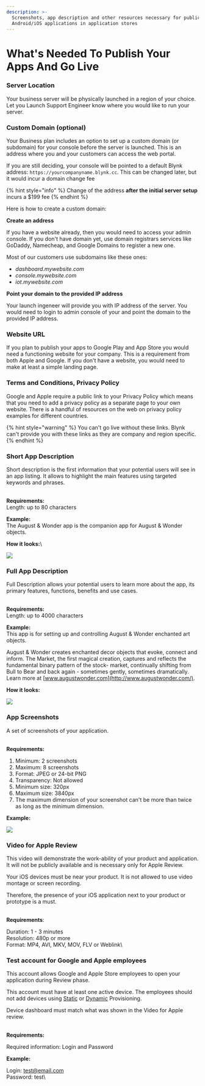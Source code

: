 ```yaml
---
description: >-
  Screenshots, app description and other resources necessary for publication of
  Android/iOS applications in application stores
---
```


# What's Needed To Publish Your Apps And Go Live

### Server Location <a href="#server-name-and-location" id="server-name-and-location"></a>

Your business server will be physically launched in a region of your choice. Let you Launch Support Engineer know where you would like to run your server.&#x20;



### Custom Domain (optional) <a href="#server-name-and-location" id="server-name-and-location"></a>

Your Business plan includes an option to set up a custom domain (or subdomain) for your console before the server is launched. This is an address where you and your customers can access the web portal. 

If you are still deciding, your console will be pointed to a default Blynk address: `https://yourcompanyname.blynk.cc`. This can be changed later, but it would incur a domain change fee

{% hint style="info" %}
Change of the address **after the initial server setup** incurs a $199 fee
{% endhint %}



Here is how to create a custom domain:

**Create an address**&#x20;

If you have a website already, then you would need to access your admin console. If you don't have domain yet, use domain registrars services like GoDaddy, Namecheap, and Google Domains to register a new one.

Most of our customers use subdomains like these ones:

* _dashboard.mywebsite.com_
* _console.mywebsite.com_
* _iot.mywebsite.com_

**Point your domain to the provided IP address**

Your launch ingeneer will provide you with IP address of the server. You would need to login to admin console of your and point the domain to the provided IP address.&#x20;



### Website URL <a href="#website" id="website"></a>

If you plan to publish your apps to Google Play and App Store you would need a functioning website for your company. This is a requirement from both Apple and Google. If you don't have a website, you would need to make at least a simple landing page.



### Terms and Conditions, Privacy Policy <a href="#public-link-to-your-privacy-policy" id="public-link-to-your-privacy-policy"></a>

Google and Apple require a public link to your Privacy Policy which means that you need to add a privacy policy as a separate page to your own website. There is a handful of resources on the web on privacy policy examples for different countries.

{% hint style="warning" %}
You can't go live without these links. Blynk can't provide you with these links as they are company and region specific.&#x20;
{% endhint %}

### &#x20;<a href="#short-description" id="short-description"></a>

### Short App Description <a href="#short-description" id="short-description"></a>

Short description is the first information that your potential users will see in an app listing. It allows to highlight the main features using targeted keywords and phrases.

\
**Requirements:**\
Length: up to 80 characters

**Example:**\
The August & Wonder app is the companion app for August & Wonder objects.

**How it looks:**\


![](https://downloads.intercomcdn.com/i/o/101939412/d31dc0cfe2ca8db4765793a0/image.png?expires=1620504000\&signature=94c45e6d89a8b6e9ed4322827dc3ef4fd3a8ee9f1ed56ac7c9aeae00a2386291)

### &#x20;<a href="#full-description" id="full-description"></a>

### Full App Description <a href="#full-description" id="full-description"></a>

Full Description allows your potential users to learn more about the app, its primary features, functions, benefits and use cases.

\
**Requirements:**\
Length: up to 4000 characters

**Example:**\
This app is for setting up and controlling August & Wonder enchanted art objects.

August & Wonder creates enchanted decor objects that evoke, connect and inform. The Market, the first magical creation, captures and reflects the fundamental binary pattern of the stock- market, continually shifting from Bull to Bear and back again - sometimes gently, sometimes dramatically. Learn more at [www.augustwonder.com](http://www.augustwonder.com/).

**How it looks:**

![](https://downloads.intercomcdn.com/i/o/101939807/677d25dcf2fcfe61177163a0/image.png?expires=1620504000\&signature=e224c647a80fbf794cbbd09327c8893d21166b1d252b629a4dfd80977ab67cbc)

### &#x20;<a href="#screenshots-of-your-android-application" id="screenshots-of-your-android-application"></a>

### &#x20;<a href="#screenshots-of-your-android-application" id="screenshots-of-your-android-application"></a>

### App Screenshots <a href="#screenshots-of-your-android-application" id="screenshots-of-your-android-application"></a>

A set of screenshots of your application.

\
**Requirements:**

1. Minimum: 2 screenshots
2. Maximum: 8 screenshots
3. Format: JPEG or 24-bit PNG
4. Transparency: Not allowed
5. Minimum size: 320px
6. Maximum size: 3840px
7. The maximum dimension of your screenshot can't be more than twice as long as the minimum dimension.

**Example:**

![](https://downloads.intercomcdn.com/i/o/101940535/6b279ce2d0bd0f55f8917038/image.png?expires=1620504000\&signature=def16f1a8cdcd8a88b150722ffd01b7c70a8ffda1cc6a85095e36d7513312c25)

### &#x20;<a href="#video-for-apple-review" id="video-for-apple-review"></a>

### Video for Apple Review <a href="#video-for-apple-review" id="video-for-apple-review"></a>

This video will demonstrate the work-ability of your product and application. It will not be publicly available and is necessary only for Apple Review.

Your iOS devices must be near your product. It is not allowed to use video montage or screen recording.

Therefore, the presence of your iOS application next to your product or prototype is a must.

\
**Requirements**:

Duration: 1 - 3 minutes\
Resolution: 480p or more\
Format: MP4, AVI, MKV, MOV, FLV or Weblink\


### &#x20;<a href="#test-account-for-google-and-apple-employees" id="test-account-for-google-and-apple-employees"></a>

### Test account for Google and Apple employees <a href="#test-account-for-google-and-apple-employees" id="test-account-for-google-and-apple-employees"></a>

This account allows Google and Apple Store employees to open your application during Review phase.

This account must  have at least one active device. The employees should not add devices using [Static](../deploying-products-with-static-authtokens.md) or [Dynamic](../deploying-products-with-dynamic-authtokens.md) Provisioning.

Device dashboard must match what was shown in  the Video for Apple review.

\
**Requirements:**

Required information: Login and Password

**Example:**

Login: [test@email.com](mailto:test@email.com)\
Password: test\
